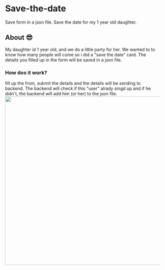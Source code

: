 # Save-the-date
Save form in a json file.
Save the date for my 1 year old daughter.


<h2> About 😎</h2>
My daughter id 1 year old, and we do a little party for her. We wanted to to know how many people will come so i did a "save the date" card.
The details you filled up in the form will be saved in a json file.


<h3>How dos it work?</h3>
fill up the from, submit the details and the details will be sending to backend.
The backend will check if this "user" alrady singd up and if he didn't, the backend will add him (or her) to the json file.

<img align="center" src="https://giphy.com/gifs/3LYC03rpU0gCUGrFVv" width="550">
